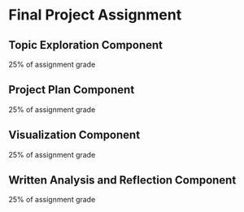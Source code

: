 # Final Project Assignment 

## Topic Exploration Component

25% of assignment grade

## Project Plan Component

25% of assignment grade

## Visualization Component

25% of assignment grade

## Written Analysis and Reflection Component

25% of assignment grade
